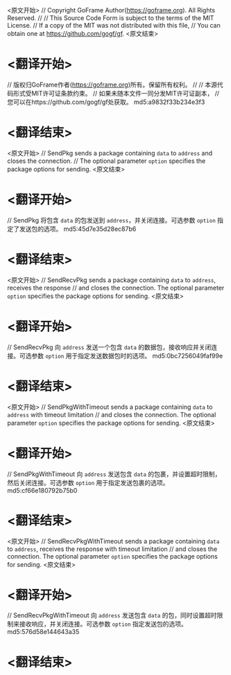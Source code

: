 
<原文开始>
// Copyright GoFrame Author(https://goframe.org). All Rights Reserved.
//
// This Source Code Form is subject to the terms of the MIT License.
// If a copy of the MIT was not distributed with this file,
// You can obtain one at https://github.com/gogf/gf.
<原文结束>

# <翻译开始>
// 版权归GoFrame作者(https://goframe.org)所有。保留所有权利。
//
// 本源代码形式受MIT许可证条款约束。
// 如果未随本文件一同分发MIT许可证副本，
// 您可以在https://github.com/gogf/gf处获取。 md5:a9832f33b234e3f3
# <翻译结束>


<原文开始>
// SendPkg sends a package containing `data` to `address` and closes the connection.
// The optional parameter `option` specifies the package options for sending.
<原文结束>

# <翻译开始>
// SendPkg 将包含 `data` 的包发送到 `address`，并关闭连接。可选参数 `option` 指定了发送包的选项。 md5:45d7e35d28ec87b6
# <翻译结束>


<原文开始>
// SendRecvPkg sends a package containing `data` to `address`, receives the response
// and closes the connection. The optional parameter `option` specifies the package options for sending.
<原文结束>

# <翻译开始>
// SendRecvPkg 向 `address` 发送一个包含 `data` 的数据包，接收响应并关闭连接。可选参数 `option` 用于指定发送数据包时的选项。 md5:0bc7256049faf99e
# <翻译结束>


<原文开始>
// SendPkgWithTimeout sends a package containing `data` to `address` with timeout limitation
// and closes the connection. The optional parameter `option` specifies the package options for sending.
<原文结束>

# <翻译开始>
// SendPkgWithTimeout 向 `address` 发送包含 `data` 的包裹，并设置超时限制，然后关闭连接。可选参数 `option` 用于指定发送包裹的选项。 md5:cf66e180792b75b0
# <翻译结束>


<原文开始>
// SendRecvPkgWithTimeout sends a package containing `data` to `address`, receives the response with timeout limitation
// and closes the connection. The optional parameter `option` specifies the package options for sending.
<原文结束>

# <翻译开始>
// SendRecvPkgWithTimeout 向 `address` 发送包含 `data` 的包，同时设置超时限制来接收响应，并关闭连接。可选参数 `option` 指定发送包的选项。 md5:576d58e144643a35
# <翻译结束>

